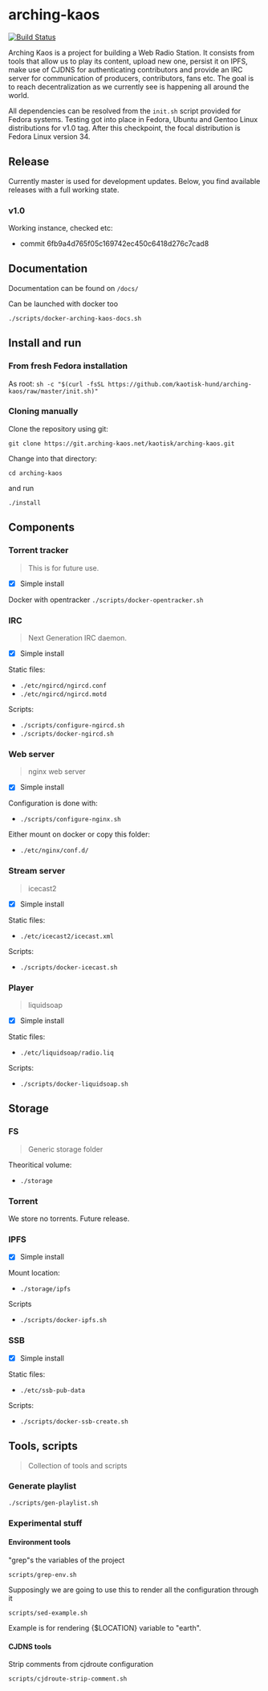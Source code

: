 # arching-kaos

[![Build Status](https://api.travis-ci.org/kaotisk-hund/arching-kaos.svg?branch=master)](https://travis-ci.org/kaotisk-hund/arching-kaos)

Arching Kaos is a project for building a Web Radio Station. It consists from tools that allow us to play its content, upload new one, persist it on IPFS, make use of CJDNS for authenticating contributors and provide an IRC server for communication of producers, contributors, fans etc. The goal is to reach decentralization as we currently see is happening all around the world.

All dependencies can be resolved from the `init.sh` script provided for Fedora systems. Testing got into place in Fedora, Ubuntu and Gentoo Linux distributions for v1.0 tag. After this checkpoint, the focal distribution is Fedora Linux version 34.

## Release
Currently master is used for development updates. Below, you find available releases with a full working state.

### v1.0

Working instance, checked etc:

- commit 6fb9a4d765f05c169742ec450c6418d276c7cad8

## Documentation

Documentation can be found on `/docs/`

Can be launched with docker too

`./scripts/docker-arching-kaos-docs.sh`

## Install and run

### From fresh Fedora installation
As root:
`sh -c "$(curl -fsSL https://github.com/kaotisk-hund/arching-kaos/raw/master/init.sh)"`

### Cloning manually

Clone the repository using git:

`git clone https://git.arching-kaos.net/kaotisk/arching-kaos.git`

Change into that directory:

`cd arching-kaos`

and run

`./install`

## Components

### Torrent tracker
> This is for future use.

- [x] Simple install

Docker with opentracker
`./scripts/docker-opentracker.sh`

### IRC
> Next Generation IRC daemon.

- [x] Simple install

Static files:
- `./etc/ngircd/ngircd.conf`
- `./etc/ngircd/ngircd.motd`

Scripts:
- `./scripts/configure-ngircd.sh`
- `./scripts/docker-ngircd.sh`

### Web server
> nginx web server

- [x] Simple install

Configuration is done with:
- `./scripts/configure-nginx.sh`

Either mount on docker or copy this folder:
- `./etc/nginx/conf.d/`

### Stream server
> icecast2

- [x] Simple install

Static files:
- `./etc/icecast2/icecast.xml`

Scripts:
- `./scripts/docker-icecast.sh`

### Player
> liquidsoap

- [x] Simple install

Static files:
- `./etc/liquidsoap/radio.liq`

Scripts:
- `./scripts/docker-liquidsoap.sh`

## Storage

### FS
> Generic storage folder

Theoritical volume:
- `./storage`

### Torrent

We store no torrents. Future release.

### IPFS

- [x] Simple install

Mount location:
- `./storage/ipfs`

Scripts
- `./scripts/docker-ipfs.sh`

### SSB

- [x] Simple install

Static files:
- `./etc/ssb-pub-data`

Scripts:
- `./scripts/docker-ssb-create.sh`

## Tools, scripts
> Collection of tools and scripts

### Generate playlist

`./scripts/gen-playlist.sh`

### Experimental stuff

#### Environment tools

"grep"s the variables of the project

`scripts/grep-env.sh`

Supposingly we are going to use this to render all the configuration through it

`scripts/sed-example.sh`

Example is for rendering {$LOCATION} variable to "earth".

#### CJDNS tools

Strip comments from cjdroute configuration

`scripts/cjdroute-strip-comment.sh`

